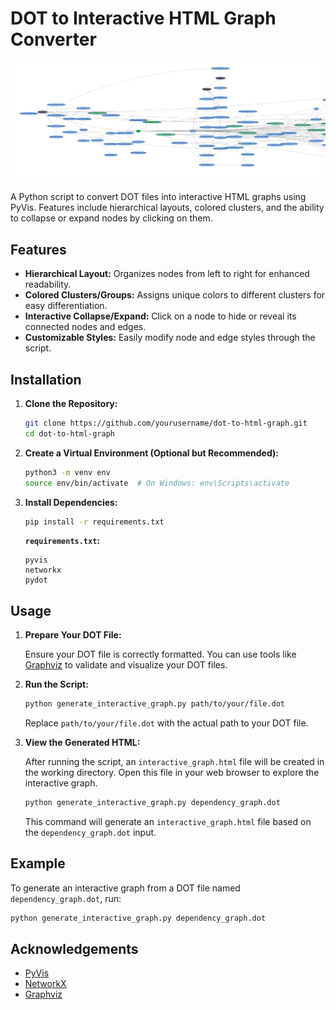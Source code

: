 # DOT to Interactive HTML Graph Converter

![Interactive Graph](webgraph.png)

A Python script to convert DOT files into interactive HTML graphs using PyVis. Features include hierarchical layouts, colored clusters, and the ability to collapse or expand nodes by clicking on them.

## Features

- **Hierarchical Layout:** Organizes nodes from left to right for enhanced readability.
- **Colored Clusters/Groups:** Assigns unique colors to different clusters for easy differentiation.
- **Interactive Collapse/Expand:** Click on a node to hide or reveal its connected nodes and edges.
- **Customizable Styles:** Easily modify node and edge styles through the script.

## Installation

1. **Clone the Repository:**

    ```bash
    git clone https://github.com/yourusername/dot-to-html-graph.git
    cd dot-to-html-graph
    ```

2. **Create a Virtual Environment (Optional but Recommended):**

    ```bash
    python3 -m venv env
    source env/bin/activate  # On Windows: env\Scripts\activate
    ```

3. **Install Dependencies:**

    ```bash
    pip install -r requirements.txt
    ```

    **`requirements.txt`:**
    ```plaintext
    pyvis
    networkx
    pydot
    ```

## Usage

1. **Prepare Your DOT File:**

    Ensure your DOT file is correctly formatted. You can use tools like [Graphviz](https://graphviz.org/) to validate and visualize your DOT files.

2. **Run the Script:**

    ```bash
    python generate_interactive_graph.py path/to/your/file.dot
    ```

    Replace `path/to/your/file.dot` with the actual path to your DOT file.

3. **View the Generated HTML:**

    After running the script, an `interactive_graph.html` file will be created in the working directory. Open this file in your web browser to explore the interactive graph.

    ```bash
    python generate_interactive_graph.py dependency_graph.dot
    ```

    This command will generate an `interactive_graph.html` file based on the `dependency_graph.dot` input.

## Example

To generate an interactive graph from a DOT file named `dependency_graph.dot`, run:

```bash
python generate_interactive_graph.py dependency_graph.dot
```


## Acknowledgements

- [PyVis](https://pyvis.readthedocs.io/en/latest/)
- [NetworkX](https://networkx.org/)
- [Graphviz](https://graphviz.org/)